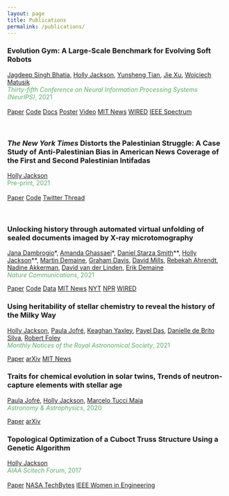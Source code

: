 ```yaml
---
layout: page
title: Publications
permalink: /publications/
---
```


<script type='text/javascript' src='https://d1bxh8uas1mnw7.cloudfront.net/assets/embed.js'></script>


### Evolution Gym: A Large-Scale Benchmark for Evolving Soft Robots
[Jagdeep Singh Bhatia](https://jagdeepsb.github.io/), <u>Holly Jackson</u>, [Yunsheng Tian](https://www.yunshengtian.com/), [Jie Xu](http://people.csail.mit.edu/jiex/), [Wojciech Matusik](http://people.csail.mit.edu/wojciech/)
<br>
<span style="color:#57ad68">*Thirty-fifth Conference on Neural Information Processing Systems (NeurIPS)*, 2021</span>
<br><br>
<a class="button button--pub" href="https://papers.nips.cc/paper/2021/file/118921efba23fc329e6560b27861f0c2-Paper.pdf">Paper</a>
<a class="button button--pub" href="https://github.com/EvolutionGym">Code</a>
<a class="button button--pub" href="https://evolutiongym.github.io/">Docs</a>
<a class="button button--pub" href="/files/EvoGym_poster.png">Poster</a>
<a class="button button--pub" href="https://www.youtube.com/watch?v=VWivmi9j608&t=1s&ab_channel=MITCSAIL">Video</a>
<a class="button button--pub" href="https://news.mit.edu/2021/system-designing-training-intelligent-soft-robots-1207">MIT News</a>
<a class="button button--pub" href="https://www.wired.com/story/see-little-robots-get-swole-in-this-virtual-gym/">WIRED</a>
<a class="button button--pub" href="https://spectrum.ieee.org/robot-design">IEEE Spectrum</a>

<br>

### *The New York Times* Distorts the Palestinian Struggle: A Case Study of Anti-Palestinian Bias in American News Coverage of the First and Second Palestinian Intifadas
<u>Holly Jackson</u>
<br>
<span style="color:#57ad68">Pre-print, 2021</span>
<br><br>
<a class="button button--pub" href="http://web.mit.edu/hjackson/www/The_NYT_Distorts_the_Palestinian_Struggle.pdf">Paper</a>
<a class="button button--pub" href="https://github.com/hollyjackson/NYT_Content_Analysis">Code</a>
<a class="button button--pub" href="https://twitter.com/h_jackson_/status/1395406943192297481?s=20">Twitter Thread</a>

<br>

### Unlocking history through automated virtual unfolding of sealed documents imaged by X-ray microtomography
[Jana Dambrogio](http://www.janadambrogio.com/)\*, [Amanda Ghassaei](https://amandaghassaei.com/)\*, [Daniel Starza Smith](https://www.kcl.ac.uk/people/daniel-starza-smith)\*\*, <u>Holly Jackson</u>\*\*, [Martin Demaine](http://martindemaine.org/), [Graham Davis](https://www.qmul.ac.uk/dentistry/people/profiles/grahamdavis.html), [David Mills](http://davidmills.doctor/), [Rebekah Ahrendt](https://www.uu.nl/staff/RSAhrendt), [Nadine Akkerman](https://www.universiteitleiden.nl/en/staffmembers/nadine-akkerman#tab-1), [David van der Linden](https://www.dcvanderlinden.com/), [Erik Demaine](https://erikdemaine.org/)
<br>
<span style="color:#57ad68">*Nature Communications*, 2021</span>
<div data-badge-details="center" data-badge-type="medium-donut" data-doi="10.1038/s41467-021-21326-w" data-hide-no-mentions="true" class="altmetric-embed"></div>
<a class="button button--pub" href="https://www.nature.com/articles/s41467-021-21326-w">Paper</a>
<a class="button button--pub" href="https://github.com/UnlockingHistory/virtual-unfolding/">Code</a>
<a class="button button--pub" href="https://dataverse.harvard.edu/dataverse/uharticle">Data</a>
<a class="button button--pub" href="https://news.mit.edu/2021/researchers-virtually-open-sealed-historic-letters-0302">MIT News</a>
<a class="button button--pub" href="https://www.nytimes.com/2021/03/02/science/locked-letters-unfolding.html">NYT</a>
<a class="button button--pub" href="https://www.npr.org/2021/03/02/972607811/reading-a-letter-thats-been-sealed-for-more-than-300-years-without-opening-it">NPR</a>
<a class="button button--pub" href="https://www.wired.com/story/sleuths-read-old-booby-trapped-letters-without-opening-them/">WIRED</a>


<br>

### Using heritability of stellar chemistry to reveal the history of the Milky Way
<u>Holly Jackson</u>, [Paula Jofré](http://www.paulajofre.com/), [Keaghan Yaxley](https://www.arch.cam.ac.uk/staff/keaghan-yaxley), [Payel Das](https://drpayeldas.com/), [Danielle de Brito Silva](https://astronomia.udp.cl/personas/danielle-de-brito-silva/), [Robert Foley](https://www.arch.cam.ac.uk/directory/raf10)
<br>
<span style="color:#57ad68">*Monthly Notices of the Royal Astronomical Society*, 2021</span>
<div data-badge-details="center" data-badge-type="medium-donut" data-doi="10.1093/mnras/staa4028" data-hide-no-mentions="true" class="altmetric-embed"></div>
<a class="button button--pub" href="https://academic.oup.com/mnras/advance-article-abstract/doi/10.1093/mnras/staa4028/6081048">Paper</a>
<a class="button button--pub" href="https://arxiv.org/abs/2011.06453">arXiv</a>
<a class="button button--pub" href="https://news.mit.edu/2020/qa-holly-jackson-building-cosmic-family-tree-1214">MIT News</a>

<br>

### Traits for chemical evolution in solar twins, Trends of neutron-capture elements with stellar age
[Paula Jofré](http://www.paulajofre.com/), <u>Holly Jackson</u>, [Marcelo Tucci Maia](https://astronomia.udp.cl/personas/marcelo-tucci/)
<br>
<span style="color:#57ad68">*Astronomy & Astrophysics*, 2020</span>
<div data-badge-details="center" data-badge-type="medium-donut" data-doi="10.1051/0004-6361/201937140" data-hide-no-mentions="true" class="altmetric-embed"></div>
<a class="button button--pub" href="https://www.aanda.org/articles/aa/abs/2020/01/aa37140-19/aa37140-19.html">Paper</a>
<a class="button button--pub" href="https://arxiv.org/abs/1912.02800">arXiv</a>


<br>

### Topological Optimization of a Cuboct Truss Structure Using a Genetic Algorithm
<u>Holly Jackson</u>
<br>
<span style="color:#57ad68">*AIAA Scitech Forum*, 2017</span>
<br><br>
<a class="button button--pub" href="https://arc.aiaa.org/doi/abs/10.2514/6.2017-1301">Paper</a>
<a class="button button--pub" href="https://www.nasa.gov/sites/default/files/atoms/files/techbyteswt17_4.pdf">NASA TechBytes</a>
<a class="button button--pub" href="https://ieeexplore.ieee.org/document/8354973">IEEE Women in Engineering</a>
